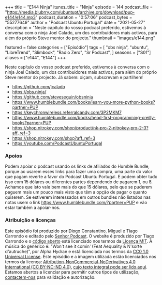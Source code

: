 +++
title = "E144 Ninja"
itunes_title = "Ninja"
episode = 144
podcast_file = "https://media.blubrry.com/ubuntupt/archive.org/download/pup-e144/e144.mp3"
podcast_duration = "0:57:06"
podcast_bytes = "55277649"
author = "Podcast Ubuntu Portugal"
date = "2021-05-27"
description = "Neste capítulo do vosso podcast preferido, estivemos à conversa com o ninja Joel Calado, um dos contribuidores mais activos, para além do próprio Steve mentor do projecto."
thumbnail = "images/e144.png"

featured = false
categories = ["Episódio"]
tags = [
  "obs ninja",
  "ubuntu",
  "LibreTrend",
  "Slimbook",
  "Radio Zero",
  "Sr Podcast",
]
seasons = ["S01"]
aliases = ["e144", "E144"]
+++

Neste capítulo do vosso podcast preferido, estivemos à conversa com o ninja Joel Calado, um dos contribuidores mais activos, para além do próprio Steve mentor do projecto.
Já sabem: oiçam, subscrevam e partilhem!

* https://github.com/jcalado
* https://obs.ninja/
* https://github.com/steveseguin/obsninja
* https://www.humblebundle.com/books/learn-you-more-python-books?partner=PUP
* https://keychronwireless.referralcandy.com/3P2MKM7
* https://www.humblebundle.com/books/head-first-programming-oreilly-books?parner=PUP
* https://shop.nitrokey.com/shop/product/nk-pro-2-nitrokey-pro-2-3?aff_ref=3
* https://shop.nitrokey.com/shop?aff_ref=3
* https://youtube.com/PodcastUbuntuPortugal



### Apoios
Podem apoiar o podcast usando os links de afiliados do Humble Bundle, porque ao usarem esses links para fazer uma compra, uma parte do valor que pagam reverte a favor do Podcast Ubuntu Portugal.
E podem obter tudo isso com 15 dólares ou diferentes partes dependendo de pagarem 1, ou 8.
Achamos que isto vale bem mais do que 15 dólares, pelo que se puderem paguem mais um pouco mais visto que têm a opção de pagar o quanto quiserem.
Se estiverem interessados em outros bundles não listados nas notas usem o link https://www.humblebundle.com/?partner=PUP e vão estar também a apoiar-nos.

### Atribuição e licenças
Este episódio foi produzido por Diogo Constantino, Miguel e Tiago Carrondo e editado pelo [Senhor Podcast](https://senhorpodcast.pt/).
O website é produzido por Tiago Carrondo e o [código aberto](https://gitlab.com/podcastubuntuportugal/website) está licenciado nos termos da [Licença MIT](https://gitlab.com/podcastubuntuportugal/website/main/LICENSE).
A música do genérico é: "Won't see it comin' (Feat Aequality & N'sorte d'autruche)", por Alpha Hydrae e está licenciada nos termos da [CC0 1.0 Universal License](https://creativecommons.org/publicdomain/zero/1.0/).
Este episódio e a imagem utilizada estão licenciados nos termos da licença: [Attribution-NonCommercial-NoDerivatives 4.0 International (CC BY-NC-ND 4.0)](https://creativecommons.org/licenses/by-nc-nd/4.0/), [cujo texto integral pode ser lido aqui](https://creativecommons.org/licenses/by-nc-nd/4.0/legalcode). Estamos abertos a licenciar para permitir outros tipos de utilização, [contactem-nos](https://podcastubuntuportugal.org/contactos) para validação e autorização.

